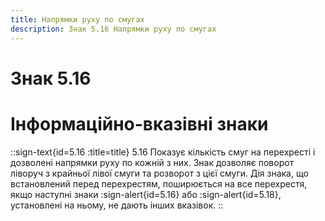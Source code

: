 ```yaml
---
title: Напрямки руху по смугах
description: Знак 5.16 Напрямки руху по смугах
---
```

# Знак 5.16
# Інформаційно-вказівні знаки
::sign-text{id=5.16 :title=title}
5.16 Показує кількість смуг на перехресті і дозволені напрямки руху по кожній з них.
Знак дозволяє поворот ліворуч з крайньої лівої смуги та розворот з цієї смуги.
Дія знака, що встановлений перед перехрестям, поширюється на все перехрестя, якщо наступні знаки :sign-alert{id=5.16} або :sign-alert{id=5.18}, установлені на ньому, не дають інших вказівок.
::